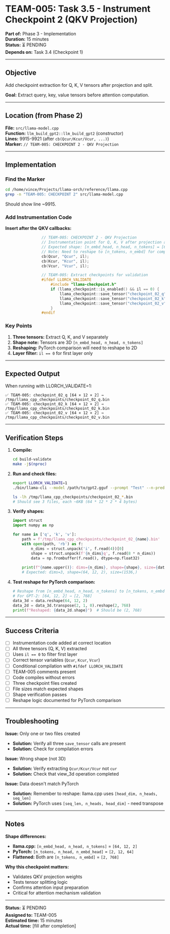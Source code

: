 # TEAM-005: Task 3.5 - Instrument Checkpoint 2 (QKV Projection)
**Part of:** Phase 3 - Implementation  
**Duration:** 15 minutes  
**Status:** ⏳ PENDING  
**Depends on:** Task 3.4 (Checkpoint 1)

---

## Objective

Add checkpoint extraction for Q, K, V tensors after projection and split.

**Goal:** Extract query, key, value tensors before attention computation.

---

## Location (from Phase 2)

**File:** `src/llama-model.cpp`  
**Function:** `llm_build_gpt2::llm_build_gpt2` (constructor)  
**Lines:** 9915-9921 (after `cb(Qcur/Kcur/Vcur, ...)`)  
**Marker:** `// TEAM-005: CHECKPOINT 2 - QKV Projection`

---

## Implementation

### Find the Marker

```bash
cd /home/vince/Projects/llama-orch/reference/llama.cpp
grep -n "TEAM-005: CHECKPOINT 2" src/llama-model.cpp
```

Should show line ~9915.

### Add Instrumentation Code

**Insert after the QKV callbacks:**

```cpp
                // TEAM-005: CHECKPOINT 2 - QKV Projection
                // Instrumentation point for Q, K, V after projection and split
                // Expected shape: [n_embd_head, n_head, n_tokens] = [64, 12, 2] for GPT-2
                // Note: Need to reshape to [n_tokens, n_embd] for comparison
                cb(Qcur, "Qcur", il);
                cb(Kcur, "Kcur", il);
                cb(Vcur, "Vcur", il);

                // TEAM-005: Extract checkpoints for validation
                #ifdef LLORCH_VALIDATE
                    #include "llama-checkpoint.h"
                    if (llama_checkpoint::is_enabled() && il == 0) {
                        llama_checkpoint::save_tensor("checkpoint_02_q", Qcur);
                        llama_checkpoint::save_tensor("checkpoint_02_k", Kcur);
                        llama_checkpoint::save_tensor("checkpoint_02_v", Vcur);
                    }
                #endif
```

### Key Points

1. **Three tensors:** Extract Q, K, and V separately
2. **Shape note:** Tensors are 3D `[n_embd_head, n_head, n_tokens]`
3. **Reshaping:** PyTorch comparison will need to reshape to 2D
4. **Layer filter:** `il == 0` for first layer only

---

## Expected Output

When running with LLORCH_VALIDATE=1:

```
✅ TEAM-005: checkpoint_02_q [64 × 12 × 2] → /tmp/llama_cpp_checkpoints/checkpoint_02_q.bin
✅ TEAM-005: checkpoint_02_k [64 × 12 × 2] → /tmp/llama_cpp_checkpoints/checkpoint_02_k.bin
✅ TEAM-005: checkpoint_02_v [64 × 12 × 2] → /tmp/llama_cpp_checkpoints/checkpoint_02_v.bin
```

---

## Verification Steps

1. **Compile:**
   ```bash
   cd build-validate
   make -j$(nproc)
   ```

2. **Run and check files:**
   ```bash
   export LLORCH_VALIDATE=1
   ./bin/llama-cli --model /path/to/gpt2.gguf --prompt "Test" --n-predict 1
   
   ls -lh /tmp/llama_cpp_checkpoints/checkpoint_02_*.bin
   # Should see 3 files, each ~6KB (64 * 12 * 2 * 4 bytes)
   ```

3. **Verify shapes:**
   ```python
   import struct
   import numpy as np
   
   for name in ['q', 'k', 'v']:
       path = f'/tmp/llama_cpp_checkpoints/checkpoint_02_{name}.bin'
       with open(path, 'rb') as f:
           n_dims = struct.unpack('i', f.read(4))[0]
           shape = struct.unpack(f'{n_dims}q', f.read(8 * n_dims))
           data = np.frombuffer(f.read(), dtype=np.float32)
       
       print(f"{name.upper()}: dims={n_dims}, shape={shape}, size={data.shape}")
       # Expected: dims=3, shape=(64, 12, 2), size=(1536,)
   ```

4. **Test reshape for PyTorch comparison:**
   ```python
   # Reshape from [n_embd_head, n_head, n_tokens] to [n_tokens, n_embd]
   # For GPT-2: [64, 12, 2] → [2, 768]
   data_3d = data.reshape(64, 12, 2)
   data_2d = data_3d.transpose(2, 1, 0).reshape(2, 768)
   print(f"Reshaped: {data_2d.shape}")  # Should be (2, 768)
   ```

---

## Success Criteria

- [ ] Instrumentation code added at correct location
- [ ] All three tensors (Q, K, V) extracted
- [ ] Uses `il == 0` to filter first layer
- [ ] Correct tensor variables (`Qcur`, `Kcur`, `Vcur`)
- [ ] Conditional compilation with `#ifdef LLORCH_VALIDATE`
- [ ] TEAM-005 comments present
- [ ] Code compiles without errors
- [ ] Three checkpoint files created
- [ ] File sizes match expected shapes
- [ ] Shape verification passes
- [ ] Reshape logic documented for PyTorch comparison

---

## Troubleshooting

**Issue:** Only one or two files created
- **Solution:** Verify all three `save_tensor` calls are present
- **Solution:** Check for compilation errors

**Issue:** Wrong shape (not 3D)
- **Solution:** Verify extracting `Qcur/Kcur/Vcur` not `cur`
- **Solution:** Check that view_3d operation completed

**Issue:** Data doesn't match PyTorch
- **Solution:** Remember to reshape: llama.cpp uses `[head_dim, n_heads, seq_len]`
- **Solution:** PyTorch uses `[seq_len, n_heads, head_dim]` - need transpose

---

## Notes

**Shape differences:**
- **llama.cpp:** `[n_embd_head, n_head, n_tokens]` = `[64, 12, 2]`
- **PyTorch:** `[n_tokens, n_head, n_embd_head]` = `[2, 12, 64]`
- **Flattened:** Both are `[n_tokens, n_embd]` = `[2, 768]`

**Why this checkpoint matters:**
- Validates QKV projection weights
- Tests tensor splitting logic
- Confirms attention input preparation
- Critical for attention mechanism validation

---

**Status:** ⏳ PENDING  
**Assigned to:** TEAM-005  
**Estimated time:** 15 minutes  
**Actual time:** [fill after completion]
